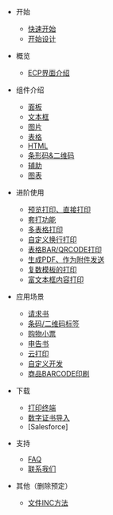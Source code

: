 - 开始
  - [快速开始](quickstart.md)
  - [开始设计](helloworld.md)

- 概览
  - [ECP界面介绍](./c-overview.md)

- 组件介绍
  - [面板](./c-panel.md)
  - [文本框](./c-text.md)
  - [图片](./c-image.md)
  - [表格](./c-table.md)
  - [HTML](./c-rich.md)
  - [条形码&二维码](./c-barcode.md)
  - [辅助](./c-auxiliary.md)
  - [图表](./c-chart.md)

- 进阶使用
  - [预览打印、直接打印](ad-print.md)
  - [套打功能](ad-overprinting.md)
  - [多表格打印](ad-multiTablePrint.md)
  - [自定义换行打印](ad-customLineWrapPrint.md)
  - [表格BAR/QRCODE打印](ad-tableBQPrint.md)
  - [生成PDF、作为附件发送](ad-generatePdf.md)
  - [复数模板的打印](ad-multiTemplatePrint.md)
  - [富文本框内容打印](ad-richTextArea.md)
  
- 应用场景
  - [请求书](sc-request.md)
  - [条码/二维码标签](sc-barcode.md)
  - [购物小票](sc-shoppingReceipt.md)
  - [申告书](sc-declarationForm.md)
  - [云打印](sc-cloudPrint.md)
  - [自定义开发](sc-customDevelop.md)
  - [商品BARCODE印刷](sc-productBarCodePrint.md)

- 下载
  - [打印终端](download.md)
  - [数字证书导入](certificate.md)
  - [Salesforce]
- 支持
  - [FAQ](sp-qa.md)
  - [联系我们](sp-contact.md)


- 其他（删除预定）
  - [文件INC方法](../embed-files.md)

